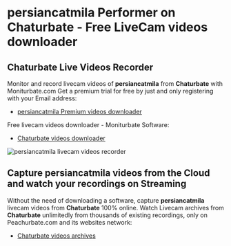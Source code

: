 # persiancatmila Performer on Chaturbate - Free LiveCam videos downloader

## Chaturbate Live Videos Recorder

Monitor and record livecam videos of **persiancatmila** from **Chaturbate** with Moniturbate.com
Get a premium trial for free by just and only registering with your Email address:
* [persiancatmila Premium videos downloader](https://moniturbate.com/request-demo-licence-key.html)

Free livecam videos downloader - Moniturbate Software:
* [Chaturbate videos downloader](https://moniturbate.com/moniturbate-download-software.html)

![persiancatmila livecam videos recorder](https://peachurnet.com/templates/moniturbate-software.png)


## Capture persiancatmila videos from the Cloud and watch your recordings on Streaming

Without the need of downloading a software, capture **persiancatmila** livecam videos from **Chaturbate** 100% online.
Watch Livecam archives from **Chaturbate** unlimitedly from thousands of existing recordings, only on Peachurbate.com and its websites network:
* [Chaturbate videos archives](https://peachurnet.com/)